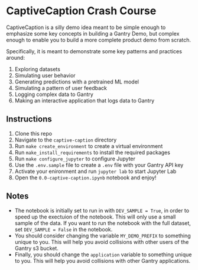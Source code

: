 # CaptiveCaption Crash Course

CaptiveCaption is a silly demo idea meant to be simple enough to emphasize some key concepts in building a Gantry Demo, but complex enough to enable you to build a more complete product demo from scratch.

Specifically, it is meant to demonstrate some key patterns and practices around:

1. Exploring datasets
2. Simulating user behavior
3. Generating predictions with a pretrained ML model
4. Simulating a pattern of user feedback
5. Logging complex data to Gantry
6. Making an interactive application that logs data to Gantry

## Instructions

1. Clone this repo
2. Navigate to the `captive-caption` directory
3. Run `make create_environment` to create a virtual environment
4. Run `make_install_requirements` to install the required packages
4. Run `make configure_jupyter` to configure Jupyter
5. Use the `.env.sample` file to create a `.env` file with your Gantry API key
6. Activate your enironment and run `jupyter lab` to start Jupyter Lab
7. Open the `0.0-captive-caption.ipynb` notebook and enjoy!


## Notes

- The notebook is initially set to run in with `DEV_SAMPLE = True`, in order to speed up the exectuion of the notebook.  This will only use a small sample of the data.  If you want to run the notebook with the full dataset, set `DEV_SAMPLE = False` in the notebook.
- You should consider changing the variable `MY_DEMO_PREFIX` to something unique to you.  This will help you avoid collisions with other users of the Gantry s3 bucket.
- Finally, you should change the `application` variable to something unique to you. This will help you avoid collisions with other Gantry applications.
